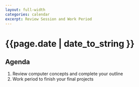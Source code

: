 ```yaml
---
layout: full-width
categories: calendar
excerpt: Review Session and Work Period
---
```

# {{page.date | date_to_string }} #

## Agenda ##

1.  Review computer concepts and complete your outline
2.  Work period to finish your final projects


